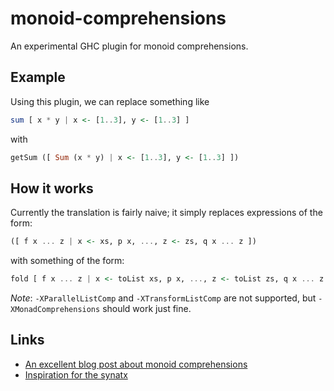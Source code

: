 # monoid-comprehensions

An experimental GHC plugin for monoid comprehensions.

## Example

Using this plugin, we can replace something like

```haskell
sum [ x * y | x <- [1..3], y <- [1..3] ]
```

with

```haskell
getSum ([ Sum (x * y) | x <- [1..3], y <- [1..3] ])
```

## How it works

Currently the translation is fairly naive; it simply replaces expressions of the
form:

```haskell
([ f x ... z | x <- xs, p x, ..., z <- zs, q x ... z ])
```

with something of the form:

```haskell
fold [ f x ... z | x <- toList xs, p x, ..., z <- toList zs, q x ... z ]
```

*Note*: `-XParallelListComp` and `-XTransformListComp` are not supported, but
`-XMonadComprehensions` should work just fine.

## Links

- [An excellent blog post about monoid comprehensions](https://lptk.github.io/programming/2018/10/04/comprehending-monoids-with-class.html)
- [Inspiration for the synatx](https://github.com/phadej/idioms-plugins)
